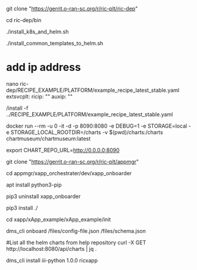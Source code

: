 git clone "https://gerrit.o-ran-sc.org/r/ric-plt/ric-dep"

cd ric-dep/bin

./install_k8s_and_helm.sh

./install_common_templates_to_helm.sh

# add ip address
nano ric-dep/RECIPE_EXAMPLE/PLATFORM/example_recipe_latest_stable.yaml
extsvcplt:
  ricip: ""
  auxip: ""


/install -f ../RECIPE_EXAMPLE/PLATFORM/example_recipe_latest_stable.yaml

docker run --rm -u 0 -it -d -p 8090:8080 -e DEBUG=1 -e STORAGE=local -e STORAGE_LOCAL_ROOTDIR=/charts -v $(pwd)/charts:/charts chartmuseum/chartmuseum:latest

export CHART_REPO_URL=http://0.0.0.0:8090

git clone "https://gerrit.o-ran-sc.org/r/ric-plt/appmgr"

cd appmgr/xapp_orchestrater/dev/xapp_onboarder

apt install python3-pip

pip3 uninstall xapp_onboarder

pip3 install ./

cd xapp/xApp_example/xApp_example/init

dms_cli onboard /files/config-file.json /files/schema.json

#List all the helm charts from help repository
curl -X GET http://localhost:8080/api/charts | jq .

dms_cli install iii-python 1.0.0 ricxapp
